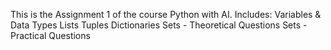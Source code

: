 This is the Assignment 1 of the course Python with AI. 
Includes:
Variables & Data Types
Lists 
Tuples
Dictionaries
Sets - Theoretical Questions
Sets - Practical Questions
